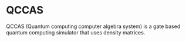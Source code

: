 # QCCAS
QCCAS (Quantum computing computer algebra system) is a gate based quantum computing simulator that uses density matrices.
